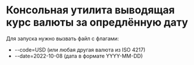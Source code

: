 
# Консольная утилита выводящая курс валюты за опредлённую дату

Для запуска нужно вызвать файл с флагами:

- --code=USD (или любая другая валюта из ISO 4217)
- --date=2022-10-08 (дата в формате YYYY-MM-DD)
